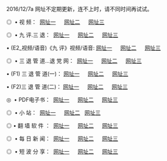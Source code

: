 2016/12/7a 网址不定期更新，连不上时，请不同时间再试试。
<p>◎   • 视 频： 
<a href="http://php.32-b.it/tv/" target="_blank">网址一</a> 　 
<a href="http://php.32-b.it/9018.html" target="_blank">网址二</a> 　 
<a href="http://php.32-b.it/9449.html" target="_blank">网址三</a></p>
<p>◎   • 九 评.三 退：  
<a href="http://php.32-b.it/tt/" target="_blank">网址一</a> 　 
<a href="http://php.32-b.it/v2/" target="_blank">网址二</a> 　 
<a href="http://php.32-b.it/t/" target="_blank">网址三</a> 　</p>
<p>  • (E2_视频/语音)《九 评》视频/语音: 
<a href="http://php.32-b.it/7738.html" target="_blank">网址一</a> 　 
<a href="http://php.32-b.it/7614.html" target="_blank">网址二</a> 　 
<a href="http://php.32-b.it/7633.html" target="_blank">网址三</a></p>
<p>◎   • 三 退 管 道...退 党 网：  
<a href="http://php.32-b.it/go/8/" target="_blank">网址一</a> 　 
<a href="http://php.32-b.it/go/8/" target="_blank">网址二</a> 　 
<a href="http://php.32-b.it/go/8/" target="_blank">网址三</a></p>
<p>  • (F1) 三 退 管 道(一)： 
<a href="http://php.32-b.it/dd/" target="_blank">网址一</a> 　 
<a href="http://php.32-b.it/dd/" target="_blank">网址二</a> 　 
<a href="http://php.32-b.it/dd/" target="_blank">网址三</a></p>
<p>  • (F2)三 退 管 道(二)： 
<a href="http://php.32-b.it/d/" target="_blank">网址一</a> 　 
<a href="http://php.32-b.it/d/" target="_blank">网址二</a> 　 
<a href="http://php.32-b.it/d/" target="_blank">网址三</a></p>
<p>◎   • PDF电子书：  
<a href="http://php.32-b.it/p/" target="_blank">网址一</a> 　 
<a href="http://php.32-b.it/p/" target="_blank">网址二</a> 　 
<a href="http://php.32-b.it/p/" target="_blank">网址三</a></p>
<p>◎ </span>  •  小 站：  
<a href="http://php.32-b.it/" target="_blank">网址一</a> 　 
<a href="http://php.32-b.it/" target="_blank">网址二</a>   
<a href="http://php.32-b.it/" target="_blank">网址三</a></p>
<p>◎  • 翻 墙 软 件 ：  
<a href="http://php.32-b.it/ff/" target="_blank">网址一</a> 　 
<a href="http://php.32-b.it/ff/" target="_blank">网址二</a> 　 
<a href="http://php.32-b.it/ff/" target="_blank">网址三</a></p>
<p>◎ </span>  • 每 日 新 闻：  
<a href="http://php.32-b.it/day/" target="_blank">网址一</a> 　 
<a href="http://php.32-b.it/day/" target="_blank">网址二</a> 　 
<a href="http://php.32-b.it/day/" target="_blank">网址三</a></p>
<p>◎ </span>  • 短 波 分 享：  
<a href="http://php.32-b.it/h/" target="_blank">网址一</a> 　 
<a href="http://php.32-b.it/h/" target="_blank">网址二</a> 　 
<a href="http://php.32-b.it/h/" target="_blank">网址三</a></p>

